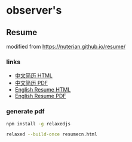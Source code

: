 # observer's

## Resume

modified from https://nuterian.github.io/resume/

### links

- [中文简历 HTML](https://observerss.github.io/resumecn.html)
- [中文简历 PDF](https://observerss.github.io/resumecn.pdf)
- [English Resume HTML](https://observerss.github.io/resume.html)
- [English Resume PDF](https://observerss.github.io/resume.pdf)

### generate pdf

```bash
npm install -g relaxedjs

relaxed --build-once resumecn.html
```
